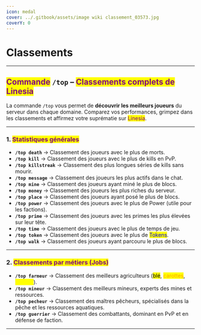 ```yaml
---
icon: medal
cover: ../.gitbook/assets/image wiki classement_03573.jpg
coverY: 0
---
```


# Classements

***

## <mark style="color:purple;">Commande</mark> `/top` – <mark style="color:purple;">Classements complets de Linesia</mark>

La commande `/top` vous permet de **découvrir les meilleurs joueurs** du serveur dans chaque domaine. Comparez vos performances, grimpez dans les classements et affirmez votre suprématie sur <mark style="color:purple;">Linesia</mark>.

***

### 1. <mark style="color:purple;">Statistiques générales</mark>

* **`/top death`** → Classement des joueurs avec le plus de morts.
* **`/top kill`** → Classement des joueurs avec le plus de kills en PvP.
* **`/top killstreak`** → Classement des plus longues séries de kills sans mourir.
* **`/top message`** → Classement des joueurs les plus actifs dans le chat.
* **`/top mine`** → Classement des joueurs ayant miné le plus de blocs.
* **`/top money`** → Classement des joueurs les plus riches du serveur.
* **`/top place`** → Classement des joueurs ayant posé le plus de blocs.
* **`/top power`** → Classement des joueurs avec le plus de Power (utile pour les factions).
* **`/top prime`** → Classement des joueurs avec les primes les plus élevées sur leur tête.
* **`/top time`** → Classement des joueurs avec le plus de temps de jeu.
* **`/top token`** → Classement des joueurs avec le plus de <mark style="color:blue;">Tokens</mark>.
* **`/top walk`** → Classement des joueurs ayant parcouru le plus de blocs.

***

### 2. <mark style="color:purple;">Classements par métiers (Jobs)</mark>

* **`/top farmeur`** → Classement des meilleurs agriculteurs (<mark style="color:$warning;">blé</mark>, <mark style="color:orange;">carottes</mark>, <mark style="color:yellow;">patates</mark>).
* **`/top mineur`** → Classement des meilleurs mineurs, experts des mines et ressources.
* **`/top pecheur`** → Classement des maîtres pêcheurs, spécialisés dans la pêche et les ressources aquatiques.
* **`/top guerrier`** → Classement des combattants, dominant en PvP et en défense de faction.

***
